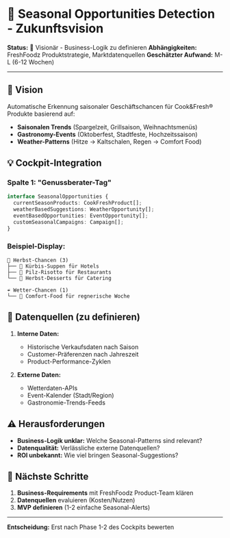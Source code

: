 # 🍂 Seasonal Opportunities Detection - Zukunftsvision

**Status:** 🔮 Visionär - Business-Logik zu definieren
**Abhängigkeiten:** FreshFoodz Produktstrategie, Marktdatenquellen
**Geschätzter Aufwand:** M-L (6-12 Wochen)

---

## 🎯 Vision

Automatische Erkennung saisonaler Geschäftschancen für Cook&Fresh® Produkte basierend auf:
- **Saisonalen Trends** (Spargelzeit, Grillsaison, Weihnachtsmenüs)
- **Gastronomy-Events** (Oktoberfest, Stadtfeste, Hochzeitssaison)
- **Weather-Patterns** (Hitze → Kaltschalen, Regen → Comfort Food)

## 💡 Cockpit-Integration

### Spalte 1: "Genussberater-Tag"
```typescript
interface SeasonalOpportunities {
  currentSeasonProducts: CookFreshProduct[];
  weatherBasedSuggestions: WeatherOpportunity[];
  eventBasedOpportunities: EventOpportunity[];
  customSeasonalCampaigns: Campaign[];
}
```

### Beispiel-Display:
```
🍂 Herbst-Chancen (3)
├── 🎃 Kürbis-Suppen für Hotels
├── 🍄 Pilz-Risotto für Restaurants
└── 🥧 Herbst-Desserts für Catering

☔ Wetter-Chancen (1)
└── 🍲 Comfort-Food für regnerische Woche
```

## 🔗 Datenquellen (zu definieren)

1. **Interne Daten:**
   - Historische Verkaufsdaten nach Saison
   - Customer-Präferenzen nach Jahreszeit
   - Product-Performance-Zyklen

2. **Externe Daten:**
   - Wetterdaten-APIs
   - Event-Kalender (Stadt/Region)
   - Gastronomie-Trends-Feeds

## ⚠️ Herausforderungen

- **Business-Logik unklar:** Welche Seasonal-Patterns sind relevant?
- **Datenqualität:** Verlässliche externe Datenquellen?
- **ROI unbekannt:** Wie viel bringen Seasonal-Suggestions?

## 🚀 Nächste Schritte

1. **Business-Requirements** mit FreshFoodz Product-Team klären
2. **Datenquellen** evaluieren (Kosten/Nutzen)
3. **MVP definieren** (1-2 einfache Seasonal-Alerts)

---

**Entscheidung:** Erst nach Phase 1-2 des Cockpits bewerten